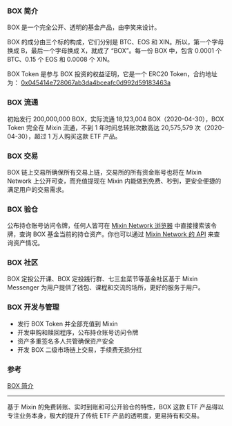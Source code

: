 ### BOX 简介

BOX 是一个完全公开、透明的基金产品，由李笑来设计。

BOX 的成分由三个标的构成，它们分别是 BTC、EOS 和 XIN。所以，第一个字母换成 B，最后一个字母换成 X，就成了 “BOX”。每一份 BOX 中，包含 0.0001 个 BTC、0.15 个 EOS 和 0.0008 个 XIN。

BOX Token 是参与 BOX 投资的权益证明，它是一个 ERC20 Token，合约地址为： [0x045414e728067ab3da4bceafc0d992d59183463a](https://etherscan.io/address/0x045414e728067ab3da4bceafc0d992d59183463a)

### BOX 流通
初始发行 200,000,000 BOX，实际流通 18,123,004 BOX（2020-04-30），BOX Token 完全在 Mixin 流通，不到 1 年时间总转账次数高达 20,575,579 次（2020-04-30），超过 1 万人购买这款 ETF 产品。

### BOX 交易
BOX 链上交易所确保所有交易上链，交易所的所有资金账号也将在 Mixin Network 上公开可查，而充值提现在 Mixin 内能做到免费、秒到，更安全便捷的满足用户的交易需求。

### BOX 验仓
公布持仓账号访问令牌，任何人皆可在 [Mixin Network 浏览器](https://mixin.network/) 中直接搜索该令牌，查询 BOX 基金当前的持仓资产。你也可以通过 [Mixin Network 的 API](https://developers.mixin.one/api/alpha-mixin-network/read-assets/) 来查询资产情况。

### BOX 社区
BOX 定投公开课、BOX 定投践行群、七三韭菜节等基金社区基于 Mixin Messenger 为用户提供了钱包、课程和交流的场所，更好的服务于用户。

### BOX 开发与管理
- 发行 BOX Token 并全部充值到 Mixin
- 开发申购和赎回程序，公布持仓账号访问令牌
- 资产多重签名多人共管确保资产安全
- 开发 BOX 二级市场链上交易，手续费无损分红

### 参考
[BOX 简介](https://bwatch.zendesk.com/hc/zh-cn/articles/360032542872)

---
基于 Mixin 的免费转账、实时到账和可公开验仓的特性，BOX 这款 ETF 产品得以专注业务本身，极大的提升了传统 ETF 产品的透明度，更易持有和交易。
